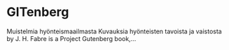 # GITenberg
Muistelmia hyönteismaailmasta Kuvauksia hyönteisten tavoista ja vaistosta by J. H. Fabre is a Project Gutenberg book,…
